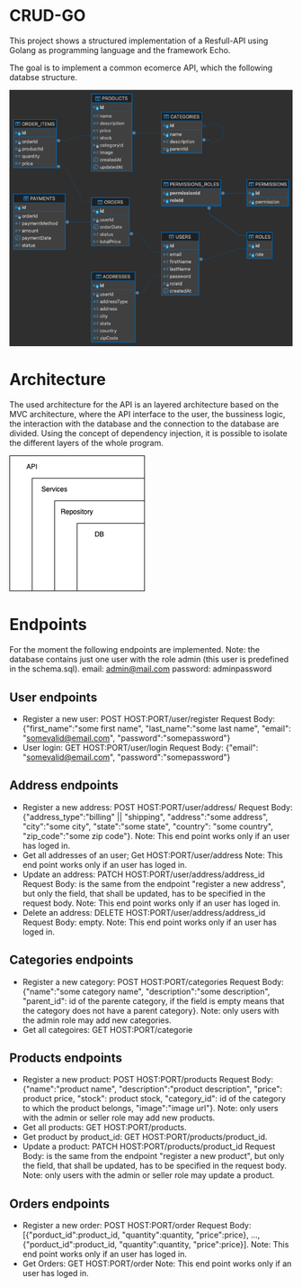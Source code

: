 # CRUD-GO
This project shows a structured implementation of a Resfull-API using Golang as programming language and the framework Echo.

The goal is to implement a common ecomerce API, which the following databse structure.

<img src="misc/database.png"
     alt="Markdown Monster icon" />

# Architecture
The used architecture for the API is an layered architecture based on the MVC architecture, where the API interface to the user, the bussiness logic, the interaction with the database and the connection to the database are divided. 
Using the concept of dependency injection, it is possible to isolate the different layers of the whole program.

<img src="misc/architecture.png"
     alt="Markdown Monster icon"/>

# Endpoints
For the moment the following endpoints are implemented.
Note: the database contains just one user with the role admin (this user is predefined in the schema.sql).
email: admin@mail.com
password: adminpassword

## User endpoints
- Register a new user: POST HOST:PORT/user/register Request Body: {"first_name":"some first name", "last_name":"some last name", "email": "somevalid@email.com", "password":"somepassword"}
- User login: GET HOST:PORT/user/login Request Body: {"email": "somevalid@email.com", "password":"somepassword"}
## Address endpoints
- Register a new address: POST HOST:PORT/user/address/ Request Body: {"address_type":"billing" || "shipping", "address":"some address", "city":"some city", "state":"some state", "country": "some country", "zip_code":"some zip code"}. Note: This end point works only if an user has loged in.
- Get all addresses of an user; Get HOST:PORT/user/address Note: This end point works only if an user has loged in.
- Update an address: PATCH HOST:PORT/user/address/address_id Request Body: is the same from the endpoint "register a new address", but only the field, that shall be updated, has to be specified in the request body. Note: This end point works only if an user has loged in.
- Delete an address: DELETE HOST:PORT/user/address/address_id Request Body: empty. Note: This end point works only if an user has loged in.
## Categories endpoints
- Register a new category: POST HOST:PORT/categories Request Body: {"name":"some category name", "description":"some description", "parent_id": id of the parente category, if the field is empty means that the category does not have a parent category}. Note: only users with the admin role may add new categories.
- Get all categoires: GET HOST:PORT/categorie
## Products endpoints
- Register a new product: POST HOST:PORT/products Request Body: {"name":"product name", "description":"product description", "price": product price, "stock": product stock, "category_id": id of the category to which the product belongs, "image":"image url"}. Note: only users with the admin or seller role may add new products.
- Get all products: GET HOST:PORT/products.
- Get product by product_id: GET HOST:PORT/products/product_id.
- Update a product: PATCH HOST:PORT/products/product_id Request Body: is the same from the endpoint "register a new product", but only the field, that shall be updated, has to be specified in the request body. Note: only users with the admin or seller role may update a product.
## Orders endpoints
- Register a new order: POST HOST:PORT/order Request Body: [{"porduct_id":product_id, "quantity":quantity, "price":price}, ..., {"porduct_id":product_id, "quantity":quantity, "price":price}]. Note: This end point works only if an user has loged in.
- Get Orders: GET HOST:PORT/order Note: This end point works only if an user has loged in.
